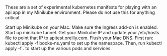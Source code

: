 These are a set of experimental kubernetes manifests for
playing with an api app in my Minikube environment. Please
do not use this for anything critical.

Start up Minikube on your Mac.
Make sure the Ingress add-on is enabled.
Start up minikube tunnel.
Get your Minikube IP and update your /etc/hosts file to point that IP to apitest.oreilly.com.
Flush your Mac DNS.
First run: kubectl apply -f books-ns.yaml to set up the namespace.
Then, run kubectl apply -f . to start up the various pods and services.
